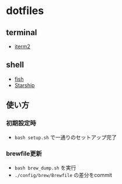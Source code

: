 # dotfiles

## terminal

- [iterm2](https://iterm2.com/)

## shell

- [fish](https://fishshell.com/)
- [Starship](https://starship.rs/ja-JP/)

## 使い方

### 初期設定時 

- `bash setup.sh` で一通りのセットアップ完了

### brewfile更新

- `bash brew_dump.sh` を実行
- `./config/brew/Brewfile` の差分をcommit

